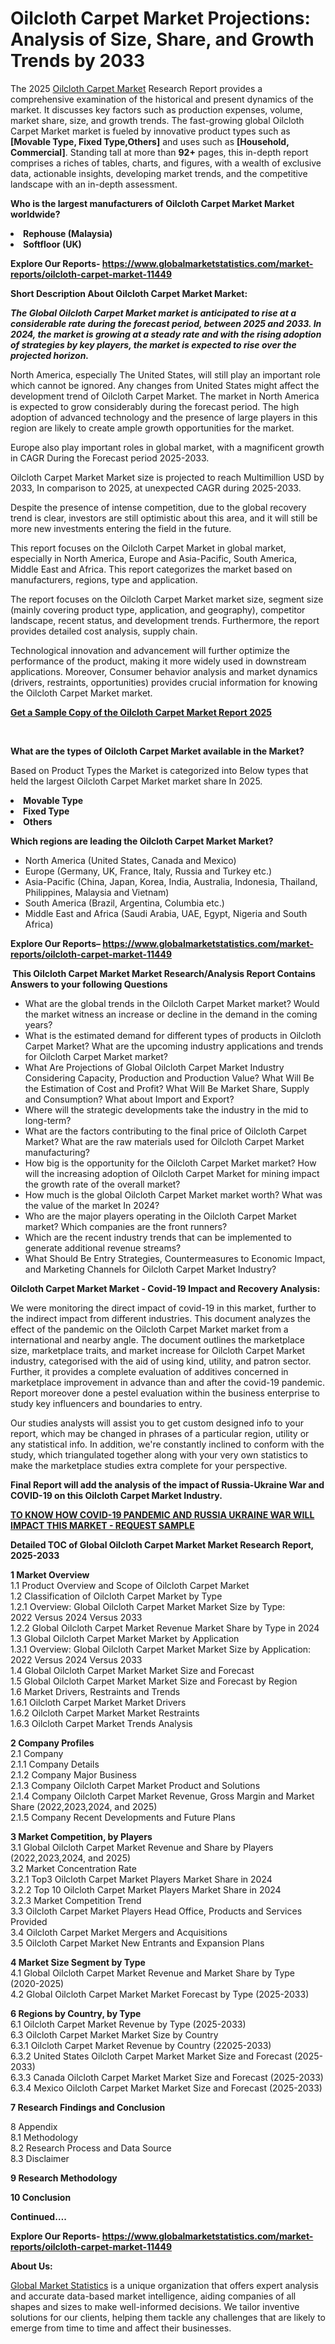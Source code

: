 <H1>Oilcloth Carpet Market Projections: Analysis of Size, Share, and Growth Trends by 2033</H1><p>The 2025 <a href="https://www.globalmarketstatistics.com/market-reports/oilcloth-carpet-market-11449">Oilcloth Carpet Market</a> Research Report provides a comprehensive examination of the historical and present dynamics of the market. It discusses key factors such as production expenses, volume, market share, size, and growth trends. The fast-growing global Oilcloth Carpet Market market is fueled by innovative product types such as <strong>[Movable Type, Fixed Type,Others]</strong> and uses such as <strong>[Household, Commercial]</strong>. Standing tall at more than <strong>92+</strong> pages, this in-depth report comprises a riches of tables, charts, and figures, with a wealth of exclusive data, actionable insights, developing market trends, and the competitive landscape with an in-depth assessment.</p><p><strong>Who is the largest manufacturers of Oilcloth Carpet Market Market worldwide?</strong></p><p><strong><li>Rephouse (Malaysia)<li>Softfloor (UK)</strong></p><p><strong>Explore Our Reports-&nbsp;<a href="https://wordhtml.com/">https://www.globalmarketstatistics.com/market-reports/oilcloth-carpet-market-11449</a></strong></p><p><strong>Short Description About Oilcloth Carpet Market Market:</strong></p><p><strong><em>The Global Oilcloth Carpet Market market is anticipated to rise at a considerable rate during the forecast period, between 2025 and 2033. In 2024, the market is growing at a steady rate and with the rising adoption of strategies by key players, the market is expected to rise over the projected horizon.</em></strong></p><p>North America, especially The United States, will still play an important role which cannot be ignored. Any changes from United States might affect the development trend of Oilcloth Carpet Market. The market in North America is expected to grow considerably during the forecast period. The high adoption of advanced technology and the presence of large players in this region are likely to create ample growth opportunities for the market.</p><p>Europe also play important roles in global market, with a magnificent growth in CAGR During the Forecast period 2025-2033.</p><p>Oilcloth Carpet Market Market size is projected to reach Multimillion USD by 2033, In comparison to 2025, at unexpected CAGR during 2025-2033.</p><p>Despite the presence of intense competition, due to the global recovery trend is clear, investors are still optimistic about this area, and it will still be more new investments entering the field in the future.</p><p>This report focuses on the Oilcloth Carpet Market in global market, especially in North America, Europe and Asia-Pacific, South America, Middle East and Africa. This report categorizes the market based on manufacturers, regions, type and application.</p><p>The report focuses on the Oilcloth Carpet Market market size, segment size (mainly covering product type, application, and geography), competitor landscape, recent status, and development trends. Furthermore, the report provides detailed cost analysis, supply chain.</p><p>Technological innovation and advancement will further optimize the performance of the product, making it more widely used in downstream applications. Moreover, Consumer behavior analysis and market dynamics (drivers, restraints, opportunities) provides crucial information for knowing the Oilcloth Carpet Market market.</p><p><strong><a href="https://www.globalmarketstatistics.com/market-reports/oilcloth-carpet-market-11449">Get a Sample Copy of the Oilcloth Carpet Market Report 2025</a></strong></p><p>&nbsp;</p><p><strong>What are the types of Oilcloth Carpet Market available in the Market?</strong></p><p>Based on Product Types the Market is categorized into Below types that held the largest Oilcloth Carpet Market market share In 2025.</p><p><strong><li>Movable Type<li>Fixed Type<li>Others</strong></p><p><strong>Which regions are leading the Oilcloth Carpet Market Market?</strong></p><ul><li>North America (United States, Canada and Mexico)</li><li>Europe (Germany, UK, France, Italy, Russia and Turkey etc.)</li><li>Asia-Pacific (China, Japan, Korea, India, Australia, Indonesia, Thailand, Philippines, Malaysia and Vietnam)</li><li>South America (Brazil, Argentina, Columbia etc.)</li><li>Middle East and Africa (Saudi Arabia, UAE, Egypt, Nigeria and South Africa)</li></ul><p><strong>Explore Our Reports&ndash;&nbsp;<a href="https://www.globalmarketstatistics.com/market-reports/oilcloth-carpet-market-11449">https://www.globalmarketstatistics.com/market-reports/oilcloth-carpet-market-11449</a></strong></p><p><strong>&nbsp;This Oilcloth Carpet Market Market Research/Analysis Report Contains Answers to your following Questions</strong></p><ul><li>What are the global trends in the Oilcloth Carpet Market market? Would the market witness an increase or decline in the demand in the coming years?</li><li>What is the estimated demand for different types of products in Oilcloth Carpet Market? What are the upcoming industry applications and trends for Oilcloth Carpet Market market?</li><li>What Are Projections of Global Oilcloth Carpet Market Industry Considering Capacity, Production and Production Value? What Will Be the Estimation of Cost and Profit? What Will Be Market Share, Supply and Consumption? What about Import and Export?</li><li>Where will the strategic developments take the industry in the mid to long-term?</li><li>What are the factors contributing to the final price of Oilcloth Carpet Market? What are the raw materials used for Oilcloth Carpet Market manufacturing?</li><li>How big is the opportunity for the Oilcloth Carpet Market market? How will the increasing adoption of Oilcloth Carpet Market for mining impact the growth rate of the overall market?</li><li>How much is the global Oilcloth Carpet Market market worth? What was the value of the market In 2024?</li><li>Who are the major players operating in the Oilcloth Carpet Market market? Which companies are the front runners?</li><li>Which are the recent industry trends that can be implemented to generate additional revenue streams?</li><li>What Should Be Entry Strategies, Countermeasures to Economic Impact, and Marketing Channels for Oilcloth Carpet Market Industry?</li></ul><p><strong>Oilcloth Carpet Market Market - Covid-19 Impact and Recovery Analysis:</strong></p><p>We were monitoring the direct impact of covid-19 in this market, further to the indirect impact from different industries. This document analyzes the effect of the pandemic on the Oilcloth Carpet Market market from a international and nearby angle. The document outlines the marketplace size, marketplace traits, and market increase for Oilcloth Carpet Market industry, categorised with the aid of using kind, utility, and patron sector. Further, it provides a complete evaluation of additives concerned in marketplace improvement in advance than and after the covid-19 pandemic. Report moreover done a pestel evaluation within the business enterprise to study key influencers and boundaries to entry.</p><p>Our studies analysts will assist you to get custom designed info to your report, which may be changed in phrases of a particular region, utility or any statistical info. In addition, we're constantly inclined to conform with the study, which triangulated together along with your very own statistics to make the marketplace studies extra complete for your perspective.</p><p><strong>Final Report will add the analysis of the impact of Russia-Ukraine War and COVID-19 on this Oilcloth Carpet Market Industry.</strong></p><p><strong><a href="https://www.globalmarketstatistics.com/market-reports/oilcloth-carpet-market-11449">TO KNOW HOW COVID-19 PANDEMIC AND RUSSIA UKRAINE WAR WILL IMPACT THIS MARKET - REQUEST SAMPLE</a></strong></p><p><strong>Detailed TOC of Global Oilcloth Carpet Market Market Research Report, 2025-2033</strong></p><p><strong>1 Market Overview</strong><br /> 1.1 Product Overview and Scope of Oilcloth Carpet Market<br /> 1.2 Classification of Oilcloth Carpet Market by Type<br /> 1.2.1 Overview: Global Oilcloth Carpet Market Market Size by Type: 2022&nbsp;Versus 2024 Versus 2033<br /> 1.2.2 Global Oilcloth Carpet Market Revenue Market Share by Type in 2024<br /> 1.3 Global Oilcloth Carpet Market Market by Application<br /> 1.3.1 Overview: Global Oilcloth Carpet Market Market Size by Application: 2022&nbsp;Versus 2024 Versus 2033<br /> 1.4 Global Oilcloth Carpet Market Market Size and Forecast<br /> 1.5 Global Oilcloth Carpet Market Market Size and Forecast by Region<br /> 1.6 Market Drivers, Restraints and Trends<br /> 1.6.1 Oilcloth Carpet Market Market Drivers<br /> 1.6.2 Oilcloth Carpet Market Market Restraints<br /> 1.6.3 Oilcloth Carpet Market Trends Analysis</p><p><strong>2 Company Profiles</strong><br /> 2.1 Company<br /> 2.1.1 Company Details<br /> 2.1.2 Company Major Business<br /> 2.1.3 Company Oilcloth Carpet Market Product and Solutions<br /> 2.1.4 Company Oilcloth Carpet Market Revenue, Gross Margin and Market Share (2022,2023,2024, and 2025)<br /> 2.1.5 Company Recent Developments and Future Plans</p><p><strong>3 Market Competition, by Players</strong><br /> 3.1 Global Oilcloth Carpet Market Revenue and Share by Players (2022,2023,2024, and 2025)<br /> 3.2 Market Concentration Rate<br /> 3.2.1 Top3 Oilcloth Carpet Market Players Market Share in 2024<br /> 3.2.2 Top 10 Oilcloth Carpet Market Players Market Share in 2024<br /> 3.2.3 Market Competition Trend<br /> 3.3 Oilcloth Carpet Market Players Head Office, Products and Services Provided<br /> 3.4 Oilcloth Carpet Market Mergers and Acquisitions<br /> 3.5 Oilcloth Carpet Market New Entrants and Expansion Plans</p><p><strong>4 Market Size Segment by Type</strong><br /> 4.1 Global Oilcloth Carpet Market Revenue and Market Share by Type (2020-2025)<br /> 4.2 Global Oilcloth Carpet Market Market Forecast by Type (2025-2033)</p><p><strong>6 Regions by Country, by Type</strong><br /> 6.1 Oilcloth Carpet Market Revenue by Type (2025-2033)<br /> 6.3 Oilcloth Carpet Market Market Size by Country<br /> 6.3.1 Oilcloth Carpet Market Revenue by Country (22025-2033)<br /> 6.3.2 United States Oilcloth Carpet Market Market Size and Forecast (2025-2033)<br /> 6.3.3 Canada Oilcloth Carpet Market Market Size and Forecast (2025-2033)<br /> 6.3.4 Mexico Oilcloth Carpet Market Market Size and Forecast (2025-2033)</p><p><strong>7 Research Findings and Conclusion</strong></p><p>8 Appendix<br /> 8.1 Methodology<br /> 8.2 Research Process and Data Source<br /> 8.3 Disclaimer</p><p><strong>9 Research Methodology</strong></p><p><strong>10 Conclusion</strong></p><p><strong>Continued&hellip;.</strong></p><p><strong>Explore Our Reports-&nbsp;<a href="Oilcloth Carpet Market">https://www.globalmarketstatistics.com/market-reports/oilcloth-carpet-market-11449</a></strong></p><p><strong>About Us:</strong></p><p><a href="https://www.globalmarketstatistics.com/">Global Market Statistics</a>&nbsp;is a unique organization that offers expert analysis and accurate data-based market intelligence, aiding companies of all shapes and sizes to make well-informed decisions. We tailor inventive solutions for our clients, helping them tackle any challenges that are likely to emerge from time to time and affect their businesses.</p><p>&nbsp;</p>
